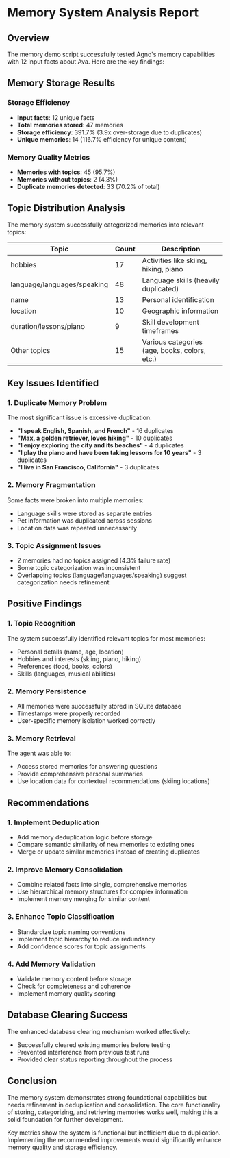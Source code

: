 # Memory System Analysis Report

## Overview

The memory demo script successfully tested Agno's memory capabilities with 12 input facts about Ava. Here are the key findings:

## Memory Storage Results

### Storage Efficiency

- **Input facts**: 12 unique facts
- **Total memories stored**: 47 memories  
- **Storage efficiency**: 391.7% (3.9x over-storage due to duplicates)
- **Unique memories**: 14 (116.7% efficiency for unique content)

### Memory Quality Metrics

- **Memories with topics**: 45 (95.7%)
- **Memories without topics**: 2 (4.3%)
- **Duplicate memories detected**: 33 (70.2% of total)

## Topic Distribution Analysis

The memory system successfully categorized memories into relevant topics:

| Topic | Count | Description |
|-------|--------|-------------|
| hobbies | 17 | Activities like skiing, hiking, piano |
| language/languages/speaking | 48 | Language skills (heavily duplicated) |
| name | 13 | Personal identification |
| location | 10 | Geographic information |
| duration/lessons/piano | 9 | Skill development timeframes |
| Other topics | 15 | Various categories (age, books, colors, etc.) |

## Key Issues Identified

### 1. Duplicate Memory Problem

The most significant issue is excessive duplication:

- **"I speak English, Spanish, and French"** - 16 duplicates
- **"Max, a golden retriever, loves hiking"** - 10 duplicates  
- **"I enjoy exploring the city and its beaches"** - 4 duplicates
- **"I play the piano and have been taking lessons for 10 years"** - 3 duplicates
- **"I live in San Francisco, California"** - 3 duplicates

### 2. Memory Fragmentation

Some facts were broken into multiple memories:

- Language skills were stored as separate entries
- Pet information was duplicated across sessions
- Location data was repeated unnecessarily

### 3. Topic Assignment Issues

- 2 memories had no topics assigned (4.3% failure rate)
- Some topic categorization was inconsistent
- Overlapping topics (language/languages/speaking) suggest categorization needs refinement

## Positive Findings

### 1. Topic Recognition

The system successfully identified relevant topics for most memories:

- Personal details (name, age, location)
- Hobbies and interests (skiing, piano, hiking)
- Preferences (food, books, colors)
- Skills (languages, musical abilities)

### 2. Memory Persistence

- All memories were successfully stored in SQLite database
- Timestamps were properly recorded
- User-specific memory isolation worked correctly

### 3. Memory Retrieval

The agent was able to:

- Access stored memories for answering questions
- Provide comprehensive personal summaries
- Use location data for contextual recommendations (skiing locations)

## Recommendations

### 1. Implement Deduplication

- Add memory deduplication logic before storage
- Compare semantic similarity of new memories to existing ones
- Merge or update similar memories instead of creating duplicates

### 2. Improve Memory Consolidation

- Combine related facts into single, comprehensive memories
- Use hierarchical memory structures for complex information
- Implement memory merging for similar content

### 3. Enhance Topic Classification

- Standardize topic naming conventions
- Implement topic hierarchy to reduce redundancy
- Add confidence scores for topic assignments

### 4. Add Memory Validation

- Validate memory content before storage
- Check for completeness and coherence
- Implement memory quality scoring

## Database Clearing Success

The enhanced database clearing mechanism worked effectively:

- Successfully cleared existing memories before testing
- Prevented interference from previous test runs
- Provided clear status reporting throughout the process

## Conclusion

The memory system demonstrates strong foundational capabilities but needs refinement in deduplication and consolidation. The core functionality of storing, categorizing, and retrieving memories works well, making this a solid foundation for further development.

Key metrics show the system is functional but inefficient due to duplication. Implementing the recommended improvements would significantly enhance memory quality and storage efficiency.
